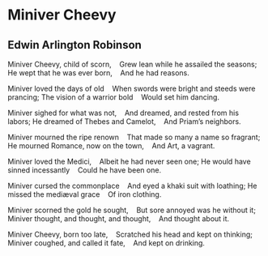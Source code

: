 # Miniver Cheevy
## Edwin Arlington Robinson
Miniver Cheevy, child of scorn,
   Grew lean while he assailed the seasons;
He wept that he was ever born,
   And he had reasons.

Miniver loved the days of old
   When swords were bright and steeds were prancing;
The vision of a warrior bold
   Would set him dancing.

Miniver sighed for what was not,
   And dreamed, and rested from his labors;
He dreamed of Thebes and Camelot,
   And Priam’s neighbors.

Miniver mourned the ripe renown
   That made so many a name so fragrant;
He mourned Romance, now on the town,
   And Art, a vagrant.

Miniver loved the Medici,
   Albeit he had never seen one;
He would have sinned incessantly
   Could he have been one.

Miniver cursed the commonplace
   And eyed a khaki suit with loathing;
He missed the mediæval grace
   Of iron clothing.

Miniver scorned the gold he sought,
   But sore annoyed was he without it;
Miniver thought, and thought, and thought,
   And thought about it.

Miniver Cheevy, born too late,
   Scratched his head and kept on thinking;
Miniver coughed, and called it fate,
   And kept on drinking.